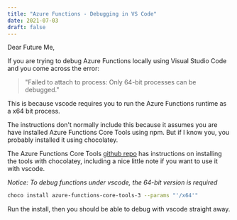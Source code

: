 ```yaml
---
title: "Azure Functions - Debugging in VS Code"
date: 2021-07-03
draft: false
---
```


Dear Future Me,

If you are trying to debug Azure Functions locally using Visual Studio Code and you come across the error:

> "Failed to attach to process: Only 64-bit processes can be debugged."

This is because vscode requires you to run the Azure Functions runtime as a x64 bit process.

The instructions don't normally include this because it assumes you are have installed Azure Functions Core Tools using npm. But if I know you, you probably installed it using chocolatey.

The Azure Functions Core Tools [github repo](https://github.com/Azure/azure-functions-core-tools) has instructions on installing the tools with chocolatey, including a nice little note if you want to use it with vscode.

*Notice: To debug functions under vscode, the 64-bit version is required*
```bash
choco install azure-functions-core-tools-3 --params "'/x64'"
```

Run the install, then you should be able to debug with vscode straight away.